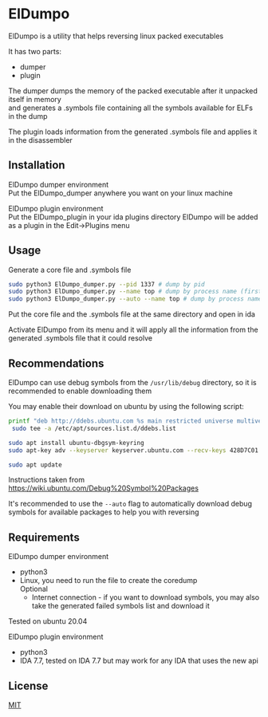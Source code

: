 # ElDumpo

ElDumpo is a utility that helps reversing linux packed executables

It has two parts:
* dumper
* plugin

The dumper dumps the memory of the packed executable after it unpacked itself in memory  
and generates a .symbols file containing all the symbols available for ELFs in the dump

The plugin loads information from the generated .symbols file and applies it in the disassembler

## Installation

ElDumpo dumper environment  
Put the ElDumpo_dumper anywhere you want on your linux machine

ElDumpo plugin environment  
Put the ElDumpo_plugin in your ida plugins directory
ElDumpo will be added as a plugin in the Edit->Plugins menu

## Usage

Generate a core file and .symbols file
```bash
sudo python3 ElDumpo_dumper.py --pid 1337 # dump by pid
sudo python3 ElDumpo_dumper.py --name top # dump by process name (first one if there are several instances)
sudo python3 ElDumpo_dumper.py --auto --name top # dump by process name and try to download all available debug symbols
```

Put the core file and the .symbols file at the same directory and open in ida

Activate ElDumpo from its menu and it will apply all the information from the generated .symbols file that it could resolve

## Recommendations

ElDumpo can use debug symbols from the ```/usr/lib/debug``` directory, so it is recommended to enable downloading them  

You may enable their download on ubuntu by using the following script:
```bash
printf "deb http://ddebs.ubuntu.com %s main restricted universe multiverse\n" $(lsb_release -cs){,-updates,-proposed} | \
 sudo tee -a /etc/apt/sources.list.d/ddebs.list

sudo apt install ubuntu-dbgsym-keyring
sudo apt-key adv --keyserver keyserver.ubuntu.com --recv-keys 428D7C01 C8CAB6595FDFF622

sudo apt update
```
Instructions taken from https://wiki.ubuntu.com/Debug%20Symbol%20Packages

It's recommended to use the ```--auto``` flag to automatically download debug symbols for available packages to help you with reversing

## Requirements

ElDumpo dumper environment
* python3
* Linux, you need to run the file to create the coredump  
Optional
  * Internet connection - if you want to download symbols, you may also take the generated failed symbols list and download it

Tested on ubuntu 20.04

ElDumpo plugin environment
* python3
* IDA 7.7, tested on IDA 7.7 but may work for any IDA that uses the new api

## License
[MIT](https://choosealicense.com/licenses/mit/)
